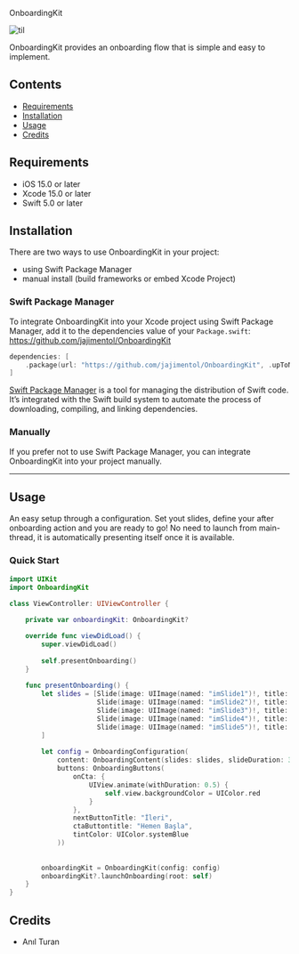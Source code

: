 OnboardingKit

![til](video_preview.gif)


OnboardingKit provides an onboarding flow that is simple and easy to implement.

## Contents

- [Requirements](#requirements)
- [Installation](#installation)
- [Usage](#usage)
- [Credits](#credits)

## Requirements

- iOS 15.0 or later
- Xcode 15.0 or later
- Swift 5.0 or later


## Installation
There are two ways to use OnboardingKit in your project:
- using Swift Package Manager
- manual install (build frameworks or embed Xcode Project)

### Swift Package Manager

To integrate OnboardingKit into your Xcode project using Swift Package Manager, add it to the dependencies value of your `Package.swift`:
https://github.com/jajimentol/OnboardingKit
```swift
dependencies: [
    .package(url: "https://github.com/jajimentol/OnboardingKit", .upToNextMajor(from: "1.0.0"))
]
```

[Swift Package Manager](https://swift.org/package-manager/) is a tool for managing the distribution of Swift code. It’s integrated with the Swift build system to automate the process of downloading, compiling, and linking dependencies.

### Manually

If you prefer not to use Swift Package Manager, you can integrate OnboardingKit into your project manually.

---

## Usage

An easy setup through a configuration. Set yout slides, define your after onboarding action and you are ready to go!
No need to launch from main-thread, it is automatically presenting itself once it is available.

### Quick Start

```swift
import UIKit
import OnboardingKit

class ViewController: UIViewController {
    
    private var onboardingKit: OnboardingKit?

    override func viewDidLoad() {
        super.viewDidLoad()
        
        self.presentOnboarding()
    }
    
    func presentOnboarding() {
        let slides = [Slide(image: UIImage(named: "imSlide1")!, title: "Personalized Offers at 40,000+ places"),
                      Slide(image: UIImage(named: "imSlide2")!, title: "Stack your rewards every time you pay"),
                      Slide(image: UIImage(named: "imSlide3")!, title: "Enjoy exclusive deals and discounts"),
                      Slide(image: UIImage(named: "imSlide4")!, title: "Earn cashback on every purchase"),
                      Slide(image: UIImage(named: "imSlide5")!, title: "Save and earn with every transaction")
        ]
        
        let config = OnboardingConfiguration(
            content: OnboardingContent(slides: slides, slideDuration: 3, shouldLoop: false),
            buttons: OnboardingButtons(
                onCta: {
                    UIView.animate(withDuration: 0.5) {
                        self.view.backgroundColor = UIColor.red
                    }
                },
                nextButtonTitle: "İleri",
                ctaButtontitle: "Hemen Başla",
                tintColor: UIColor.systemBlue
            ))
        
        
        onboardingKit = OnboardingKit(config: config)
        onboardingKit?.launchOnboarding(root: self)
    }
}


```

## Credits

- Anıl Turan
